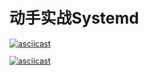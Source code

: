 # 动手实战Systemd

[![asciicast](https://asciinema.org/a/kIEiEwAn9sqvwBhYQT9abhfvx.svg)](https://asciinema.org/a/kIEiEwAn9sqvwBhYQT9abhfvx)

[![asciicast](https://asciinema.org/a/HIciEYK1g0lkqSmUSu30dVkel.svg)](https://asciinema.org/a/HIciEYK1g0lkqSmUSu30dVkel)